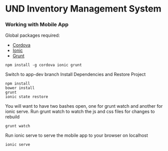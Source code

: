 # UND Inventory Management System

### Working with Mobile App
Global packages required:
* [Cordova](https://cordova.apache.org/)
* [Ionic](http://ionicframework.com/)
* [Grunt](http://gruntjs.com/)
```
npm install -g cordova ionic grunt
```
Switch to app-dev branch
Install Dependencies and Restore Project
```
npm install
bower install
grunt
ionic state restore
```
You will want to have two bashes open, one for grunt watch and another for ionic serve.
Run grunt watch to watch the js and css files for changes to rebuild
```
grunt watch
```
Run ionic serve to serve the mobile app to your browser on localhost
```
ionic serve
```
